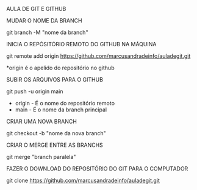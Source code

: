 AULA DE GIT E GITHUB


MUDAR O NOME DA BRANCH

git branch -M "nome da branch"

INICIA O REPÓSITÓRIO REMOTO DO GITHUB NA MÁQUINA

git remote add origin https://github.com/marcusandradeinfo/auladegit.git

*origin é o apelido do repositório no github

SUBIR OS ARQUIVOS PARA O GITHUB

git push -u origin main

* origin - É o nome do repositório remoto
* main  - É o nome da branch principal

CRIAR UMA NOVA BRANCH

git checkout -b "nome da nova branch"

CRIAR O MERGE ENTRE AS BRANCHS

git merge "branch paralela"

FAZER O DOWNLOAD DO REPOSITÓRIO DO GIT PARA O COMPUTADOR

git clone https://github.com/marcusandradeinfo/auladegit.git